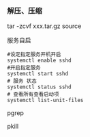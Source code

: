 

### 解压、压缩

tar -zcvf  xxx.tar.gz  source



服务自启

```
#设定指定服务开机开启
systemctl enable sshd           
#开启指定服务
systemctl start sshd            
# 服务 状态
systemctl status sshd
# 查看所有查看启动项 
systemctl list-unit-files
```

pgrep

pkill

